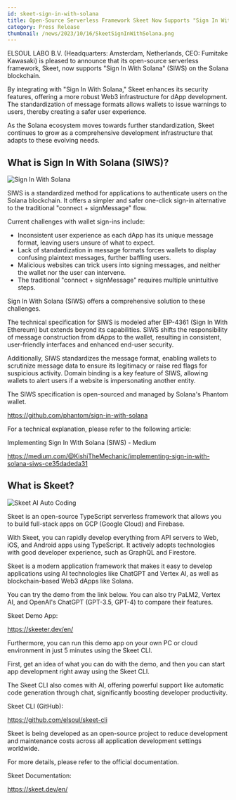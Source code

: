 ```yaml
---
id: skeet-sign-in-with-solana
title: Open-Source Serverless Framework Skeet Now Supports "Sign In With Solana" (SIWS)
category: Press Release
thumbnail: /news/2023/10/16/SkeetSignInWithSolana.png
---
```


ELSOUL LABO B.V. (Headquarters: Amsterdam, Netherlands, CEO: Fumitake Kawasaki) is pleased to announce that its open-source serverless framework, Skeet, now supports "Sign In With Solana" (SIWS) on the Solana blockchain.

By integrating with "Sign In With Solana," Skeet enhances its security features, offering a more robust Web3 infrastructure for dApp development. The standardization of message formats allows wallets to issue warnings to users, thereby creating a safer user experience.

As the Solana ecosystem moves towards further standardization, Skeet continues to grow as a comprehensive development infrastructure that adapts to these evolving needs.

## What is Sign In With Solana (SIWS)?

![Sign In With Solana](/news/2023/10/16/SignInWithSolana.png)

SIWS is a standardized method for applications to authenticate users on the Solana blockchain. It offers a simpler and safer one-click sign-in alternative to the traditional "connect + signMessage" flow.

Current challenges with wallet sign-ins include:

- Inconsistent user experience as each dApp has its unique message format, leaving users unsure of what to expect.
- Lack of standardization in message formats forces wallets to display confusing plaintext messages, further baffling users.
- Malicious websites can trick users into signing messages, and neither the wallet nor the user can intervene.
- The traditional "connect + signMessage" requires multiple unintuitive steps.

Sign In With Solana (SIWS) offers a comprehensive solution to these challenges.

The technical specification for SIWS is modeled after EIP-4361 (Sign In With Ethereum) but extends beyond its capabilities. SIWS shifts the responsibility of message construction from dApps to the wallet, resulting in consistent, user-friendly interfaces and enhanced end-user security.

Additionally, SIWS standardizes the message format, enabling wallets to scrutinize message data to ensure its legitimacy or raise red flags for suspicious activity. Domain binding is a key feature of SIWS, allowing wallets to alert users if a website is impersonating another entity.

The SIWS specification is open-sourced and managed by Solana's Phantom wallet.

https://github.com/phantom/sign-in-with-solana

For a technical explanation, please refer to the following article:

Implementing Sign In With Solana (SIWS) - Medium

https://medium.com/@KishiTheMechanic/implementing-sign-in-with-solana-siws-ce35dadeda31

## What is Skeet?

![Skeet AI Auto Coding](/news/2023/09/15/SkeetEN.png)

Skeet is an open-source TypeScript serverless framework that allows you to build full-stack apps on GCP (Google Cloud) and Firebase.

With Skeet, you can rapidly develop everything from API servers to Web, iOS, and Android apps using TypeScript. It actively adopts technologies with good developer experience, such as GraphQL and Firestore.

Skeet is a modern application framework that makes it easy to develop applications using AI technologies like ChatGPT and Vertex AI, as well as blockchain-based Web3 dApps like Solana.

You can try the demo from the link below. You can also try PaLM2, Vertex AI, and OpenAI's ChatGPT (GPT-3.5, GPT-4) to compare their features.

Skeet Demo App:

https://skeeter.dev/en/

Furthermore, you can run this demo app on your own PC or cloud environment in just 5 minutes using the Skeet CLI.

First, get an idea of what you can do with the demo, and then you can start app development right away using the Skeet CLI.

The Skeet CLI also comes with AI, offering powerful support like automatic code generation through chat, significantly boosting developer productivity.

Skeet CLI (GitHub):

https://github.com/elsoul/skeet-cli

Skeet is being developed as an open-source project to reduce development and maintenance costs across all application development settings worldwide.

For more details, please refer to the official documentation.

Skeet Documentation:

https://skeet.dev/en/
